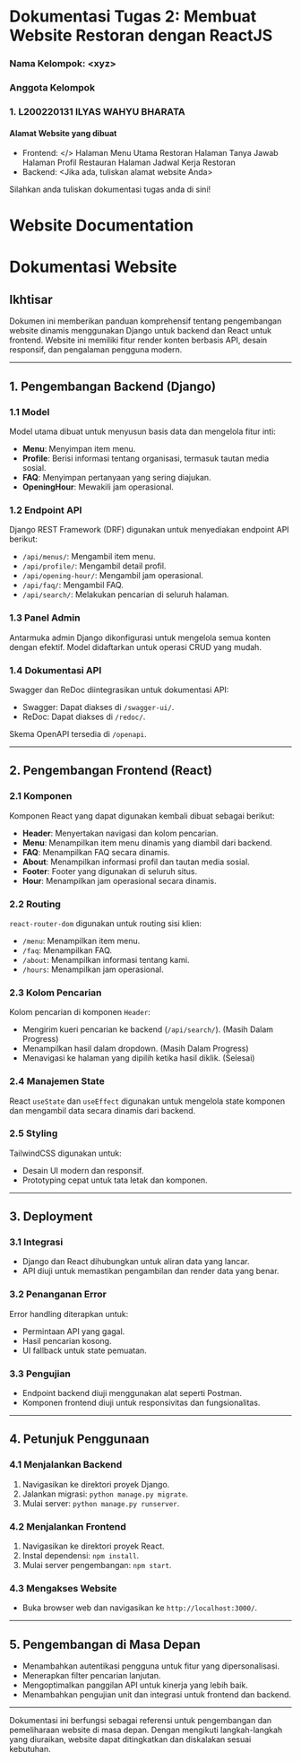 # Dokumentasi Tugas 2: Membuat Website Restoran dengan ReactJS
### Nama Kelompok: \<xyz\>
### Anggota Kelompok
### 1. L200220131 ILYAS WAHYU BHARATA


#### Alamat Website yang dibuat
- Frontend:
    </> Halaman Menu Utama Restoran
    </FAQ> Halaman Tanya Jawab
    </about> Halaman Profil Restauran
    </openings> Halaman Jadwal Kerja Restoran
- Backend: \<Jika ada, tuliskan alamat website Anda\>

Silahkan anda tuliskan dokumentasi tugas anda di sini!
# **Website Documentation**

# **Dokumentasi Website**

## **Ikhtisar**
Dokumen ini memberikan panduan komprehensif tentang pengembangan website dinamis menggunakan Django untuk backend dan React untuk frontend. Website ini memiliki fitur render konten berbasis API, desain responsif, dan pengalaman pengguna modern.

---

## **1. Pengembangan Backend (Django)**

### **1.1 Model**
Model utama dibuat untuk menyusun basis data dan mengelola fitur inti:
- **Menu**: Menyimpan item menu.
- **Profile**: Berisi informasi tentang organisasi, termasuk tautan media sosial.
- **FAQ**: Menyimpan pertanyaan yang sering diajukan.
- **OpeningHour**: Mewakili jam operasional.

### **1.2 Endpoint API**
Django REST Framework (DRF) digunakan untuk menyediakan endpoint API berikut:
- `/api/menus/`: Mengambil item menu.
- `/api/profile/`: Mengambil detail profil.
- `/api/opening-hour/`: Mengambil jam operasional.
- `/api/faq/`: Mengambil FAQ.
- `/api/search/`: Melakukan pencarian di seluruh halaman.

### **1.3 Panel Admin**
Antarmuka admin Django dikonfigurasi untuk mengelola semua konten dengan efektif. Model didaftarkan untuk operasi CRUD yang mudah.

### **1.4 Dokumentasi API**
Swagger dan ReDoc diintegrasikan untuk dokumentasi API:
- Swagger: Dapat diakses di `/swagger-ui/`.
- ReDoc: Dapat diakses di `/redoc/`.

Skema OpenAPI tersedia di `/openapi`.

---

## **2. Pengembangan Frontend (React)**

### **2.1 Komponen**
Komponen React yang dapat digunakan kembali dibuat sebagai berikut:
- **Header**: Menyertakan navigasi dan kolom pencarian.
- **Menu**: Menampilkan item menu dinamis yang diambil dari backend.
- **FAQ**: Menampilkan FAQ secara dinamis.
- **About**: Menampilkan informasi profil dan tautan media sosial.
- **Footer**: Footer yang digunakan di seluruh situs.
- **Hour**: Menampilkan jam operasional secara dinamis.

### **2.2 Routing**
`react-router-dom` digunakan untuk routing sisi klien:
- `/menu`: Menampilkan item menu.
- `/faq`: Menampilkan FAQ.
- `/about`: Menampilkan informasi tentang kami.
- `/hours`: Menampilkan jam operasional.

### **2.3 Kolom Pencarian**
Kolom pencarian di komponen `Header`:
- Mengirim kueri pencarian ke backend (`/api/search/`). (Masih Dalam Progress)
- Menampilkan hasil dalam dropdown. (Masih Dalam Progress)
- Menavigasi ke halaman yang dipilih ketika hasil diklik. (Selesai)

### **2.4 Manajemen State**
React `useState` dan `useEffect` digunakan untuk mengelola state komponen dan mengambil data secara dinamis dari backend.

### **2.5 Styling**
TailwindCSS digunakan untuk:
- Desain UI modern dan responsif.
- Prototyping cepat untuk tata letak dan komponen.

---

## **3. Deployment**

### **3.1 Integrasi**
- Django dan React dihubungkan untuk aliran data yang lancar.
- API diuji untuk memastikan pengambilan dan render data yang benar.

### **3.2 Penanganan Error**
Error handling diterapkan untuk:
- Permintaan API yang gagal.
- Hasil pencarian kosong.
- UI fallback untuk state pemuatan.

### **3.3 Pengujian**
- Endpoint backend diuji menggunakan alat seperti Postman.
- Komponen frontend diuji untuk responsivitas dan fungsionalitas.

---

## **4. Petunjuk Penggunaan**

### **4.1 Menjalankan Backend**
1. Navigasikan ke direktori proyek Django.
2. Jalankan migrasi: `python manage.py migrate`.
3. Mulai server: `python manage.py runserver`.

### **4.2 Menjalankan Frontend**
1. Navigasikan ke direktori proyek React.
2. Instal dependensi: `npm install`.
3. Mulai server pengembangan: `npm start`.

### **4.3 Mengakses Website**
- Buka browser web dan navigasikan ke `http://localhost:3000/`.

---

## **5. Pengembangan di Masa Depan**
- Menambahkan autentikasi pengguna untuk fitur yang dipersonalisasi.
- Menerapkan filter pencarian lanjutan.
- Mengoptimalkan panggilan API untuk kinerja yang lebih baik.
- Menambahkan pengujian unit dan integrasi untuk frontend dan backend.

---

Dokumentasi ini berfungsi sebagai referensi untuk pengembangan dan pemeliharaan website di masa depan. Dengan mengikuti langkah-langkah yang diuraikan, website dapat ditingkatkan dan diskalakan sesuai kebutuhan.

